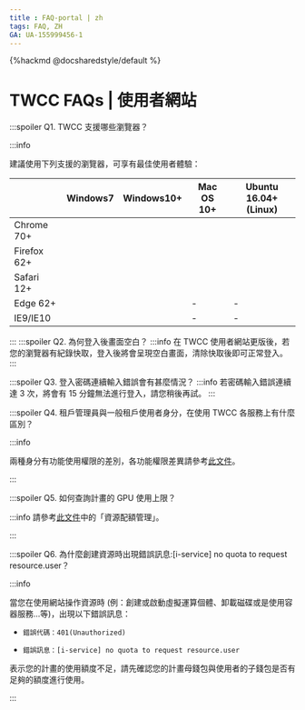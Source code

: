 ```yaml
---
title : FAQ-portal | zh
tags: FAQ, ZH
GA: UA-155999456-1
---
```


{%hackmd @docsharedstyle/default %}

<style>
.fa-times{color:#ADADAD; font-size:25px}
.fa-check{color:#27a5bd; font-size:25px}
</style>


# TWCC FAQs | 使用者網站

:::spoiler Q1. TWCC 支援哪些瀏覽器？

:::info

建議使用下列支援的瀏覽器，可享有最佳使用者體驗：

|  | Windows7 | Windows10+ | Mac OS 10+ |Ubuntu 16.04+(Linux) |
| -------- | -------- | -------- | -------- |-------- |
| Chrome 70+     | <i class="fa fa-check" aria-hidden="true"></i>     | <i class="fa fa-check" aria-hidden="true"></i>    | <i class="fa fa-check" aria-hidden="true"></i>     | <i class="fa fa-check" aria-hidden="true"></i>     |
|Firefox 62+    | <i class="fa fa-check" aria-hidden="true"></i>    | <i class="fa fa-check" aria-hidden="true"></i>     | <i class="fa fa-check" aria-hidden="true"></i>     | <i class="fa fa-check" aria-hidden="true"></i>    |
| Safari 12+     | <i class="fa fa-check" aria-hidden="true"></i>     | <i class="fa fa-check" aria-hidden="true"></i>     | <i class="fa fa-check" aria-hidden="true"></i>    | <i class="fa fa-check" aria-hidden="true"></i>     |
| Edge 62+     | <i class="fa fa-check" aria-hidden="true"></i>     | <i class="fa fa-check" aria-hidden="true"></i>     | -     | -     |
| IE9/IE10     | <i class="fa fa-times" aria-hidden="true"></i>     | <i class="fa fa-times" aria-hidden="true"></i>     |  -    |  -      |

:::
:::spoiler Q2. 為何登入後畫面空白？
:::info
在 TWCC 使用者網站更版後，若您的瀏覽器有紀錄快取，登入後將會呈現空白畫面，清除快取後即可正常登入。
:::

:::spoiler Q3. 登入密碼連續輸入錯誤會有甚麼情況？
:::info
若密碼輸入錯誤連續達 3 次，將會有 15 分鐘無法進行登入，請您稍後再試。
:::

:::spoiler Q4. 租戶管理員與一般租戶使用者身分，在使用 TWCC 各服務上有什麼區別？

:::info

兩種身分有功能使用權限的差別，各功能權限差異請參考[<ins>此文件</ins>](https://man.twcc.ai/@twccdocs/role-main-zh/https%3A%2F%2Fman.twcc.ai%2F%40twccdocs%2Frole-overview-zh)。

:::


:::spoiler Q5. 如何查詢計畫的 GPU 使用上限？ 

:::info
請參考[<ins>此文件</ins>](https://www.twcc.ai/doc?page=manage)中的「資源配額管理」。  

:::

:::spoiler Q6. 為什麼創建資源時出現錯誤訊息:[i-service] no quota to request resource.user？

:::info

當您在使用網站操作資源時 (例：創建或啟動虛擬運算個體、卸載磁碟或是使用容器服務...等)，出現以下錯誤訊息：

- `錯誤代碼：401(Unauthorized)`

- `錯誤訊息：[i-service] no quota to request resource.user`

表示您的計畫的使用額度不足，請先確認您的計畫母錢包與使用者的子錢包是否有足夠的額度進行使用。

:::
